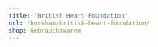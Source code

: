 ```yaml
---
title: "British Heart Foundation"
url: /horsham/british-heart-foundation/
shop: Gebrauchtwaren
---
```


